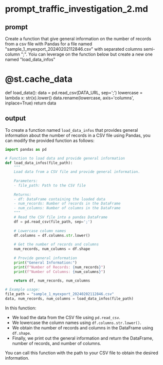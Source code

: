 # prompt_traffic_investigation_2.md


## prompt
Create a function that give general information on the number of records from a csv file with Pandas for a file named "sample_1_myexport_20240202112846.csv" with separated columns semi-column ";". Yoiu can leverage on the function below but create a new one named "load_data_infos"

# @st.cache_data
def load_data():
    data = pd.read_csv(DATA_URL, sep=';')
    lowercase = lambda x: str(x).lower()
    data.rename(lowercase, axis='columns', inplace=True)
    return data

## output

To create a function named `load_data_infos` that provides general information about the number of records in a CSV file using Pandas, you can modify the provided function as follows:

```python
import pandas as pd

# Function to load data and provide general information
def load_data_infos(file_path):
    """
    Load data from a CSV file and provide general information.
    
    Parameters:
    - file_path: Path to the CSV file
    
    Returns:
    - df: DataFrame containing the loaded data
    - num_records: Number of records in the DataFrame
    - num_columns: Number of columns in the DataFrame
    """
    # Read the CSV file into a pandas DataFrame
    df = pd.read_csv(file_path, sep=';')
    
    # Lowercase column names
    df.columns = df.columns.str.lower()
    
    # Get the number of records and columns
    num_records, num_columns = df.shape
    
    # Provide general information
    print("General Information:")
    print(f"Number of Records: {num_records}")
    print(f"Number of Columns: {num_columns}")
    
    return df, num_records, num_columns

# Example usage:
file_path = "sample_1_myexport_20240202112846.csv"
data, num_records, num_columns = load_data_infos(file_path)
```

In this function:
- We load the data from the CSV file using `pd.read_csv`.
- We lowercase the column names using `df.columns.str.lower()`.
- We obtain the number of records and columns in the DataFrame using `df.shape`.
- Finally, we print out the general information and return the DataFrame, number of records, and number of columns.

You can call this function with the path to your CSV file to obtain the desired information.


